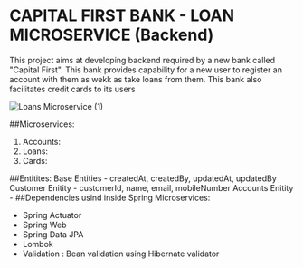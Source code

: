 # CAPITAL FIRST BANK - LOAN MICROSERVICE (Backend)

This project aims at developing backend required by a new bank called "Capital First". This bank provides capability for a new user to register an account with them as wekk as take loans from them. This bank also facilitates credit cards to its users

![Loans Microservice (1)](https://github.com/anjaliasha123/Loan-Microservices/assets/66244077/cfe978c2-6f70-4b36-813b-f51e2b0d06a3)


##Microservices:
<ol>
  <li>
    Accounts:
  </li>
  <li>Loans:</li>
  <li>Cards:</li>
</ol>
##Entitites:
Base Entities - createdAt, createdBy, updatedAt, updatedBy
Customer Enitity - customerId, name, email, mobileNumber
Accounts Enitity - 
##Dependencies usind inside Spring Microservices:
<ul>
  <li>Spring Actuator</li>
  <li>Spring Web</li>
  <li>Spring Data JPA</li>
  <li>Lombok</li>
  <li>Validation : Bean validation using Hibernate validator</li>
</ul>

